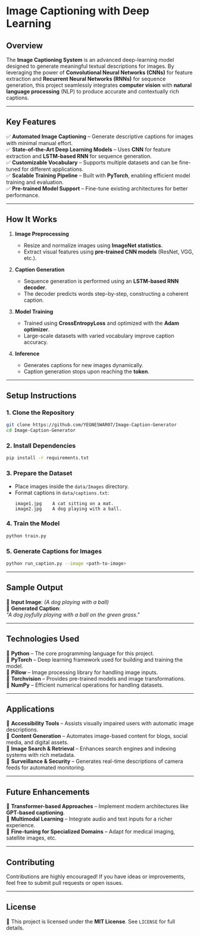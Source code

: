 # **Image Captioning with Deep Learning**

## **Overview**
The **Image Captioning System** is an advanced deep-learning model designed to generate meaningful textual descriptions for images. By leveraging the power of **Convolutional Neural Networks (CNNs)** for feature extraction and **Recurrent Neural Networks (RNNs)** for sequence generation, this project seamlessly integrates **computer vision** with **natural language processing** (NLP) to produce accurate and contextually rich captions.

---

## **Key Features**
✅ **Automated Image Captioning** – Generate descriptive captions for images with minimal manual effort.  
✅ **State-of-the-Art Deep Learning Models** – Uses **CNN** for feature extraction and **LSTM-based RNN** for sequence generation.  
✅ **Customizable Vocabulary** – Supports multiple datasets and can be fine-tuned for different applications.  
✅ **Scalable Training Pipeline** – Built with **PyTorch**, enabling efficient model training and evaluation.  
✅ **Pre-trained Model Support** – Fine-tune existing architectures for better performance.  

---

## **How It Works**
1. **Image Preprocessing**
   - Resize and normalize images using **ImageNet statistics**.
   - Extract visual features using **pre-trained CNN models** (ResNet, VGG, etc.).

2. **Caption Generation**
   - Sequence generation is performed using an **LSTM-based RNN decoder**.
   - The decoder predicts words step-by-step, constructing a coherent caption.

3. **Model Training**
   - Trained using **CrossEntropyLoss** and optimized with the **Adam optimizer**.
   - Large-scale datasets with varied vocabulary improve caption accuracy.

4. **Inference**
   - Generates captions for new images dynamically.
   - Caption generation stops upon reaching the **<EOS> token**.

---

## **Setup Instructions**
### **1. Clone the Repository**
```bash
git clone https://github.com/YEGNESWAR07/Image-Caption-Generator
cd Image-Caption-Generator
```

### **2. Install Dependencies**
```bash
pip install -r requirements.txt
```

### **3. Prepare the Dataset**
- Place images inside the `data/Images` directory.
- Format captions in `data/captions.txt`:
  ```
  image1.jpg	A cat sitting on a mat.
  image2.jpg	A dog playing with a ball.
  ```

### **4. Train the Model**
```bash
python train.py
```

### **5. Generate Captions for Images**
```bash
python run_caption.py --image <path-to-image>
```

---

## **Sample Output**
🔹 **Input Image**: *(A dog playing with a ball)*  
🔹 **Generated Caption**:  
*"A dog joyfully playing with a ball on the green grass."*

---

## **Technologies Used**
📌 **Python** – The core programming language for this project.  
📌 **PyTorch** – Deep learning framework used for building and training the model.  
📌 **Pillow** – Image processing library for handling image inputs.  
📌 **Torchvision** – Provides pre-trained models and image transformations.  
📌 **NumPy** – Efficient numerical operations for handling datasets.  

---

## **Applications**
🚀 **Accessibility Tools** – Assists visually impaired users with automatic image descriptions.  
🚀 **Content Generation** – Automates image-based content for blogs, social media, and digital assets.  
🚀 **Image Search & Retrieval** – Enhances search engines and indexing systems with rich metadata.  
🚀 **Surveillance & Security** – Generates real-time descriptions of camera feeds for automated monitoring.  

---

## **Future Enhancements**
🔹 **Transformer-based Approaches** – Implement modern architectures like **GPT-based captioning**.  
🔹 **Multimodal Learning** – Integrate audio and text inputs for a richer experience.  
🔹 **Fine-tuning for Specialized Domains** – Adapt for medical imaging, satellite images, etc.  

---

## **Contributing**
Contributions are highly encouraged! If you have ideas or improvements, feel free to submit pull requests or open issues.

---

## **License**
🔏 This project is licensed under the **MIT License**. See `LICENSE` for full details.


